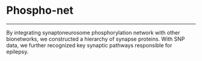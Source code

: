 # Phospho-net
-------------
By integrating synaptoneurosome phosphorylation network with other bionetworks, we constructed a hierarchy of synapse proteins. With SNP data, we further recognized key synaptic pathways responsible for epilepsy.
